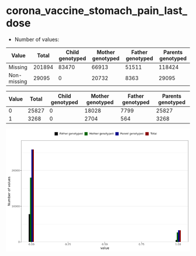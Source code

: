 # corona_vaccine_stomach_pain_last_dose
- Number of values:

| Value | Total | Child genotyped | Mother genotyped | Father genotyped | Parents genotyped |
| ----- | ----- | --------------- | ---------------- | ---------------- |---------------- |
| Missing | 201894 | 83470 | 66913 | 51511 | 118424 |
| Non-missing | 29095 | 0 | 20732 | 8363 | 29095 |

| Value | Total | Child genotyped | Mother genotyped | Father genotyped | Parents genotyped |
| ----- | ----- | --------------- | ---------------- | ---------------- |---------------- |
| 0 | 25827 | 0 | 18028 | 7799 | 25827 |
| 1 | 3268 | 0 | 2704 | 564 | 3268 |



![](corona_vaccine_stomach_pain_last_dose_n.png)



